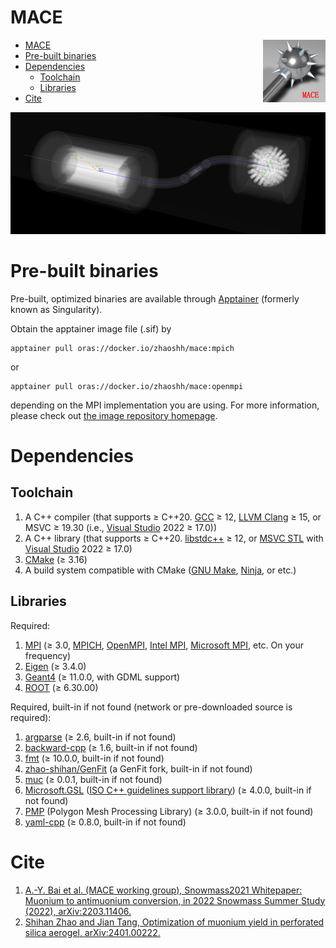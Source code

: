 # MACE

<img align="right" src="document/picture/MACE_logo_100x100.png"/>

- [MACE](#mace)
- [Pre-built binaries](#pre-built-binaries)
- [Dependencies](#dependencies)
  - [Toolchain](#toolchain)
  - [Libraries](#libraries)
- [Cite](#cite)

![SimMACE](document/picture/SimMACE_20240315.png)

# Pre-built binaries

Pre-built, optimized binaries are available through [Apptainer](https://apptainer.org/) (formerly known as Singularity).

Obtain the apptainer image file (.sif) by
```shell
apptainer pull oras://docker.io/zhaoshh/mace:mpich
```
or
```shell
apptainer pull oras://docker.io/zhaoshh/mace:openmpi
```
depending on the MPI implementation you are using.
For more information, please check out [the image repository homepage](https://hub.docker.com/r/zhaoshh/mace).

# Dependencies

## Toolchain

1. A C++ compiler (that supports ≥ C++20. [GCC](https://gcc.gnu.org/) ≥ 12, [LLVM Clang](https://clang.llvm.org/) ≥ 15, or MSVC ≥ 19.30 (i.e., [Visual Studio](https://visualstudio.microsoft.com/) 2022 ≥ 17.0))
2. A C++ library (that supports ≥ C++20. [libstdc++](https://gcc.gnu.org/onlinedocs/libstdc++/) ≥ 12, or [MSVC STL](https://github.com/microsoft/STL) with [Visual Studio](https://visualstudio.microsoft.com/) 2022 ≥ 17.0)
3. [CMake](https://cmake.org/) (≥ 3.16)
4. A build system compatible with CMake ([GNU Make](https://www.gnu.org/software/make/), [Ninja](https://ninja-build.org), or etc.)

## Libraries

Required:

1. [MPI](https://www.mpi-forum.org/) (≥ 3.0, [MPICH](https://www.mpich.org/), [OpenMPI](https://www.open-mpi.org/), [Intel MPI](https://www.intel.cn/content/www/cn/zh/developer/tools/oneapi/mpi-library.html), [Microsoft MPI](https://github.com/Microsoft/Microsoft-MPI), etc. On your frequency)
2. [Eigen](https://eigen.tuxfamily.org/) (≥ 3.4.0)
3. [Geant4](https://geant4.web.cern.ch/) (≥ 11.0.0, with GDML support)
4. [ROOT](https://root.cern/) (≥ 6.30.00)

Required, built-in if not found (network or pre-downloaded source is required):

1. [argparse](https://github.com/p-ranav/argparse) (≥ 2.6, built-in if not found)
2. [backward-cpp](https://github.com/bombela/backward-cpp) (≥ 1.6, built-in if not found)
3. [fmt](https://github.com/fmtlib/fmt) (≥ 10.0.0, built-in if not found)
4. [zhao-shihan/GenFit](https://github.com/zhao-shihan/GenFit) (a GenFit fork, built-in if not found)
5. [muc](https://github.com/zhao-shihan/muc) (≥ 0.0.1, built-in if not found)
6. [Microsoft.GSL](https://github.com/Microsoft/GSL) ([ISO C++ guidelines support library](https://github.com/isocpp/CppCoreGuidelines/blob/master/CppCoreGuidelines.md#gsl-guidelines-support-library)) (≥ 4.0.0, built-in if not found)
7. [PMP](https://www.pmp-library.org/) (Polygon Mesh Processing Library) (≥ 3.0.0, built-in if not found)
8. [yaml-cpp](https://github.com/jbeder/yaml-cpp) (≥ 0.8.0, built-in if not found)

# Cite

1. [A.-Y. Bai et al. (MACE working group), Snowmass2021 Whitepaper: Muonium to antimuonium conversion, in 2022 Snowmass Summer Study (2022), arXiv:2203.11406.](https://arxiv.org/abs/2203.11406)
2. [Shihan Zhao and Jian Tang, Optimization of muonium yield in perforated silica aerogel, arXiv:2401.00222.](https://arxiv.org/abs/2401.00222)
